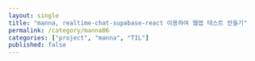 ```yaml
---
layout: single
title: "manna, realtime-chat-supabase-react 이용하여 웹앱 테스트 만들기"
permalink: /category/manna06
categories: ["project", "manna", "TIL"]
published: false
---
```

